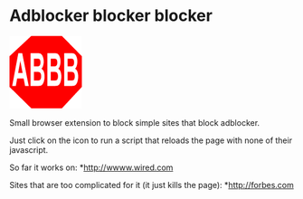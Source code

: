 # Adblocker blocker blocker

![Logo](https://github.com/dkleiman/adblockerblockerblocker/raw/master/icon128.png)

Small browser extension to block simple sites that block adblocker.

Just click on the icon to run a script that reloads the page with none of their javascript.

So far it works on:
*<http://wwww.wired.com>

Sites that are too complicated for it (it just kills the page):
*<http://forbes.com>
